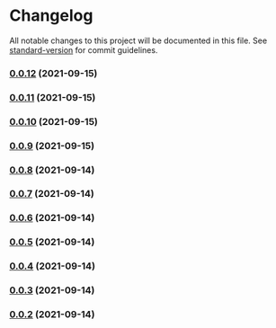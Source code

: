# Changelog

All notable changes to this project will be documented in this file. See [standard-version](https://github.com/conventional-changelog/standard-version) for commit guidelines.

### [0.0.12](https://github.com/miggene/cocos-build/compare/v0.0.11...v0.0.12) (2021-09-15)

### [0.0.11](https://github.com/miggene/cocos-build/compare/v0.0.10...v0.0.11) (2021-09-15)

### [0.0.10](https://github.com/miggene/cocos-build/compare/v0.0.9...v0.0.10) (2021-09-15)

### [0.0.9](https://github.com/miggene/cocos-build/compare/v0.0.8...v0.0.9) (2021-09-15)

### [0.0.8](https://github.com/miggene/cocos-build/compare/v0.0.7...v0.0.8) (2021-09-14)

### [0.0.7](https://github.com/miggene/cocos-build/compare/v0.0.3...v0.0.7) (2021-09-14)

### [0.0.6](https://github.com/miggene/cocos-build/compare/v0.0.3...v0.0.6) (2021-09-14)

### [0.0.5](https://github.com/miggene/cocos-build/compare/v0.0.4...v0.0.5) (2021-09-14)

### [0.0.4](https://github.com/miggene/cocos-build/compare/v0.0.3...v0.0.4) (2021-09-14)

### [0.0.3](https://github.com/miggene/cocos-build/compare/v0.0.2...v0.0.3) (2021-09-14)

### [0.0.2](https://github.com/miggene/cocos-build/compare/v0.0.1...v0.0.2) (2021-09-14)
